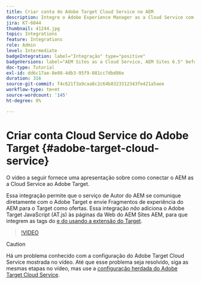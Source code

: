 ```yaml
---
title: Criar conta do Adobe Target Cloud Service no AEM
description: Integre o Adobe Experience Manager as a Cloud Service com o Adobe Target usando a autenticação Cloud Service e Adobe IMS.
jira: KT-6044
thumbnail: 41244.jpg
topic: Integrations
feature: Integrations
role: Admin
level: Intermediate
badgeIntegration: label="Integração" type="positive"
badgeVersions: label="AEM Sites as a Cloud Service, AEM Sites 6.5" before-title="false"
doc-type: Tutorial
exl-id: dd6c17ae-8e08-4db3-95f9-081cc7dbd86e
duration: 316
source-git-commit: f4c621f3a9caa8c2c64b8323312343fe421a5aee
workflow-type: tm+mt
source-wordcount: '145'
ht-degree: 0%

---
```


# Criar conta Cloud Service do Adobe Target {#adobe-target-cloud-service}

O vídeo a seguir fornece uma apresentação sobre como conectar o AEM as a Cloud Service ao Adobe Target.

Essa integração permite que o serviço de Autor do AEM se comunique diretamente com o Adobe Target e envie Fragmentos de experiência do AEM para o Target como ofertas.  Essa integração *não* adiciona o Adobe Target JavaScript (AT.js) às páginas da Web do AEM Sites AEM, para que integrem as tags do [e do usando a extensão do Target](../experience-platform/data-collection/tags/connect-aem-tag-property-using-ims.md).

>[!VIDEO](https://video.tv.adobe.com/v/41244?quality=12&learn=on)

>[!CAUTION]
>
>Há um problema conhecido com a configuração do Adobe Target Cloud Service mostrada no vídeo. Até que esse problema seja resolvido, siga as mesmas etapas no vídeo, mas use a [configuração herdada do Adobe Target Cloud Service](https://experienceleague.adobe.com/docs/experience-manager-learn/aem-target-tutorial/aem-target-implementation/using-aem-cloud-services.html?lang=pt-BR).
